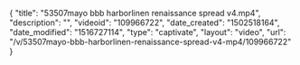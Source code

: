{
    "title": "53507mayo bbb harborlinen renaissance spread v4.mp4",
    "description": "",
    "videoid": "109966722",
    "date_created": "1502518164",
    "date_modified": "1516727114",
    "type": "captivate",
    "layout": "video",
    "url": "\/v\/53507mayo-bbb-harborlinen-renaissance-spread-v4-mp4\/109966722"
}
